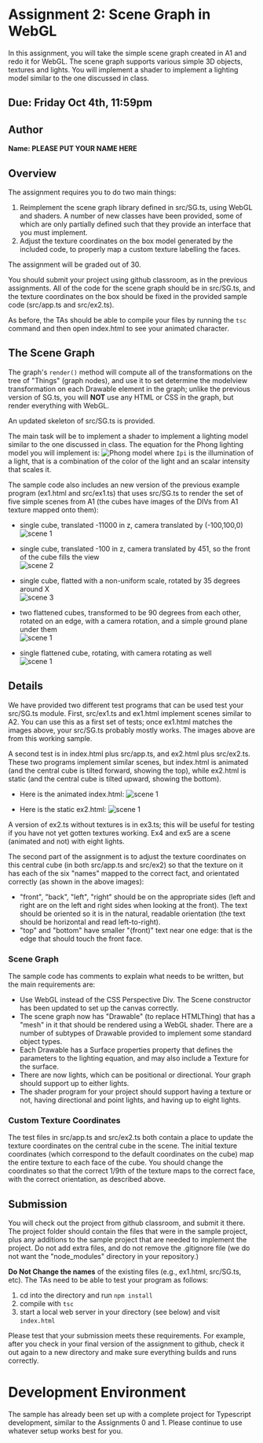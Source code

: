 # Assignment 2: Scene Graph in WebGL

In this assignment, you will take the simple scene graph created in A1 and redo it for WebGL.  The scene graph supports various simple 3D objects, textures and lights.  You will implement a shader to implement a lighting model similar to the one discussed in class.

## Due: Friday Oct 4th, 11:59pm

## Author

**Name:  PLEASE PUT YOUR NAME HERE**

## Overview 

The assignment requires you to do two main things:

1. Reimplement the scene graph library defined in src/SG.ts, using WebGL and shaders. A number of new classes have been provided, some of which are only partially defined such that they provide an interface that you must implement.
2. Adjust the texture coordinates on the box model generated by the included code, to properly map a custom texture labelling the faces. 

The assignment will be graded out of 30.

You should submit your project using github classroom, as in the previous assignments.  All of the code for the scene graph should be in src/SG.ts, and the texture coordinates on the box should be fixed in the provided sample code (src/app.ts and src/ex2.ts).  

As before, the TAs should be able to compile your files by running the ```tsc``` command and then open index.html to see your animated character.

## The Scene Graph

The graph's ```render()``` method will compute all of the transformations on the tree of "Things" (graph nodes),  and use it to set determine the modelview transformation on each Drawable element in the graph;  unlike the previous version of SG.ts, you will **NOT** use any HTML or CSS in the graph, but render everything with WebGL.  

An updated skeleton of src/SG.ts is provided.

The main task will be to implement a shader to implement a lighting model similar to the one discussed in class.  The equation for the Phong lighting model you will implement is:
![Phong model](img/phong.png)
where `Ipi` is the illumination of a light, that is a combination of the color of the light and an scalar intensity that scales it.

The sample code also includes an new version of the previous example program (ex1.html and src/ex1.ts) that uses src/SG.ts to render the set of five simple scenes from A1 (the cubes have images of the DIVs from A1 texture mapped onto them):

- single cube, translated -11000 in z, camera translated by (-100,100,0)<br>
![scene 1](img/ex1a.png)

- single cube, translated -100 in z, camera translated by 451, so the front of the cube fills the view<br>
![scene 2](img/ex1b.png)

- single cube, flatted with a non-uniform scale, rotated by 35 degrees around X<br>
![scene 3](img/ex1c.png)

- two flattened cubes, transformed to be 90 degrees from each other, rotated on an edge, with a camera rotation, and a simple ground plane under them<br>
![scene 1](img/ex1d.png)

- single flattened cube, rotating, with camera rotating as well<br>
![scene 1](img/ex1e.png)

## Details

We have provided two different test programs that can be used test your src/SG.ts module.  First, src/ex1.ts and ex1.html implement scenes similar to A2.  You can use this as a first set of tests;  once ex1.html matches the images above, your src/SG.ts probably mostly works.  The images above are from this working sample.

A second test is in index.html plus src/app.ts, and ex2.html plus src/ex2.ts.  These two programs implement similar scenes, but index.html is animated (and the central cube is tilted forward, showing the top), while ex2.html is static (and the central cube is tilted upward, showing the bottom).  

- Here is the animated index.html:
![scene 1](img/a2-index.gif)

- Here is the static ex2.html:
![scene 1](img/a2-ex2.png)

A version of ex2.ts without textures is in ex3.ts;  this will be useful for testing if you have not yet gotten textures working.  Ex4 and ex5 are a scene (animated and not) with eight lights. 

The second part of the assignment is to adjust the texture coordinates on this central cube (in both src/app.ts and src/ex2) so that the texture on it has each of the six "names" mapped to the correct fact, and orientated correctly (as shown in the above images):
- "front", "back", "left", "right" should be on the appropriate sides (left and right are on the left and right sides when looking at the front).  The text should be oriented so it is in the natural, readable orientation (the text should be horizontal and read left-to-right).  
- "top" and "bottom" have smaller "(front)" text near one edge: that is the edge that should touch the front face.


### Scene Graph

The sample code has comments to explain what needs to be written, but the main requirements are:

- Use WebGL instead of the CSS Perspective Div.  The Scene constructor has been updated to set up the canvas correctly.
- The scene graph now has "Drawable" (to replace HTMLThing) that has a "mesh" in it that should be rendered using a WebGL shader.  There are a number of subtypes of Drawable provided to implement some standard object types.
- Each Drawable has a Surface properties property that defines the parameters to the lighting equation, and may also include a Texture for the surface.  
- There are now lights, which can be positional or directional.  Your graph should support up to either lights.  
- The shader program for your project should support having a texture or not, having directional and point lights, and having up to eight lights.

### Custom Texture Coordinates

The test files in src/app.ts and src/ex2.ts both contain a place to update the texture coordinates on the central cube in the scene.  The initial texture coordinates (which correspond to the default coordinates on the cube) map the entire texture to each face of the cube.  You should change the coordinates so that the correct 1/9th of the texture maps to the correct face, with the correct orientation, as described above.

## Submission

You will check out the project from github classroom, and submit it there.  The project folder should contain the files that were in the sample project, plus any additions to the sample project that are needed to implement the project.  Do not add extra files, and do not remove the .gitignore file (we do not want the "node_modules" directory in your repository.)

**Do Not Change the names** of the existing files (e.g., ex1.html, src/SG.ts, etc).  The TAs need to be able to test your program as follows:

1. cd into the directory and run ```npm install```
2. compile with ```tsc```
3. start a local web server in your directory (see below) and visit ```index.html```

Please test that your submission meets these requirements.  For example, after you check in your final version of the assignment to github, check it out again to a new directory and make sure everything builds and runs correctly.
 
# Development Environment

The sample has already been set up with a complete project for Typescript development, similar to the Assignments 0 and 1.  Please continue to use whatever setup works best for you.  
